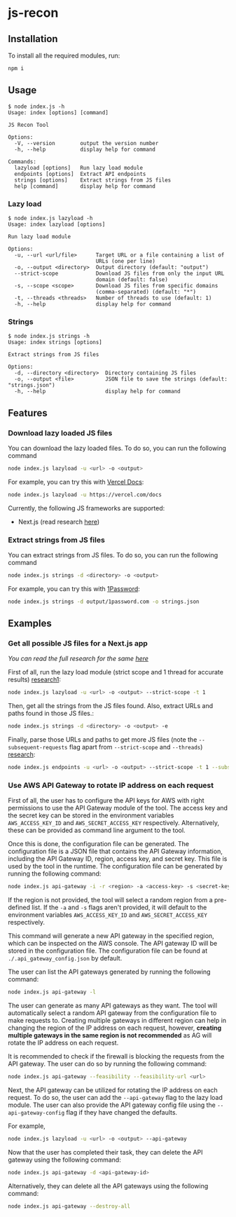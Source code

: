 # js-recon
## Installation
To install all the required modules, run:
```bash
npm i
```

## Usage
```
$ node index.js -h
Usage: index [options] [command]

JS Recon Tool

Options:
  -V, --version        output the version number
  -h, --help           display help for command

Commands:
  lazyload [options]   Run lazy load module
  endpoints [options]  Extract API endpoints
  strings [options]    Extract strings from JS files
  help [command]       display help for command
```

### Lazy load
```
$ node index.js lazyload -h
Usage: index lazyload [options]

Run lazy load module

Options:
  -u, --url <url/file>      Target URL or a file containing a list of
                            URLs (one per line)
  -o, --output <directory>  Output directory (default: "output")
  --strict-scope            Download JS files from only the input URL
                            domain (default: false)
  -s, --scope <scope>       Download JS files from specific domains
                            (comma-separated) (default: "*")
  -t, --threads <threads>   Number of threads to use (default: 1)
  -h, --help                display help for command

```

### Strings
```
$ node index.js strings -h
Usage: index strings [options]

Extract strings from JS files

Options:
  -d, --directory <directory>  Directory containing JS files
  -o, --output <file>          JSON file to save the strings (default: "strings.json")
  -h, --help                   display help for command
```

## Features
### Download lazy loaded JS files
You can download the lazy loaded files. To do so, you can run the following command
```bash
node index.js lazyload -u <url> -o <output>
```

For example, you can try this with [Vercel Docs](https://vercel.com/docs):
```bash
node index.js lazyload -u https://vercel.com/docs
```

Currently, the following JS frameworks are supported:
- Next.js (read research [here](research/next_js.md))

### Extract strings from JS files
You can extract strings from JS files. To do so, you can run the following command
```bash
node index.js strings -d <directory> -o <output>
```

For example, you can try this with [1Password](https://1password.com):
```bash
node index.js strings -d output/1password.com -o strings.json
```

## Examples
### Get all possible JS files for a Next.js app
*You can read the full research for the same [here](research/next_js.md#lazy-loaded-files)*

First of all, run the lazy load module (strict scope and 1 thread for accurate results) [research1](research/next_js.md#analysis-of-vercel-docs):
```bash
node index.js lazyload -u <url> -o <output> --strict-scope -t 1
```

Then, get all the strings from the JS files found. Also, extract URLs and paths found in those JS files.:
```bash
node index.js strings -d <directory> -o <output> -e
```

Finally, parse those URLs and paths to get more JS files (note the `--subsequent-requests` flag apart from `--strict-scope` and `--threads`) [research](research/next_js.md#analysis-of-xai):
```bash
node index.js endpoints -u <url> -o <output> --strict-scope -t 1 --subsequent-requests
```

### Use AWS API Gateway to rotate IP address on each request
First of all, the user has to configure the API keys for AWS with right permissions to use the API Gateway module of the tool. The access key and the secret key can be stored in the environment variables `AWS_ACCESS_KEY_ID` and `AWS_SECRET_ACCESS_KEY` respectively. Alternatively, these can be provided as command line argument to the tool.

Once this is done, the configuration file can be generated. The configuration file is a JSON file that contains the API Gateway information, including the API Gateway ID, region, access key, and secret key. This file is used by the tool in the runtime. The configuration file can be generated by running the following command:
```bash
node index.js api-gateway -i -r <region> -a <access-key> -s <secret-key>
```
If the region is not provided, the tool will select a random region from a pre-defined list. If the `-a` and `-s` flags aren't provided, it will default to the environment variables `AWS_ACCESS_KEY_ID` and `AWS_SECRET_ACCESS_KEY` respectively.

This command will generate a new API gateway in the specified region, which can be inspected on the AWS console. The API gateway ID will be stored in the configuration file. The configuration file can be found at `./.api_gateway_config.json` by default.

The user can list the API gateways generated by running the following command:
```bash
node index.js api-gateway -l
```

The user can generate as many API gateways as they want. The tool will automatically select a random API gateway from the configuration file to make requests to. Creating multiple gateways in different region can help in changing the region of the IP address on each request, however, **creating multiple gateways in the same region is not recommended** as AG will rotate the IP address on each request.

It is recommended to check if the firewall is blocking the requests from the API gateway. The user can do so by running the following command:
```bash
node index.js api-gateway --feasibility --feasibility-url <url>
```

Next, the API gateway can be utilized for rotating the IP address on each request. To do so, the user can add the `--api-gateway` flag to the lazy load module. The user can also provide the API gateway config file using the `--api-gateway-config` flag if they have changed the defaults.

For example,
```bash
node index.js lazyload -u <url> -o <output> --api-gateway
```

Now that the user has completed their task, they can delete the API gateway using the following command:
```bash
node index.js api-gateway -d <api-gateway-id>
```

Alternatively, they can delete all the API gateways using the following command:
```bash
node index.js api-gateway --destroy-all
```
